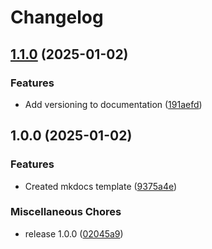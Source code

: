 # Changelog

## [1.1.0](https://github.com/Evanlab02/mkdocs-template/compare/v1.0.0...v1.1.0) (2025-01-02)


### Features

* Add versioning to documentation ([191aefd](https://github.com/Evanlab02/mkdocs-template/commit/191aefd1d8aeaf21c83cb9f070ba1462d0d5ac82))

## 1.0.0 (2025-01-02)


### Features

* Created mkdocs template ([9375a4e](https://github.com/Evanlab02/mkdocs-template/commit/9375a4ead5e446db21aaf77b6629abe91751e2f3))


### Miscellaneous Chores

* release 1.0.0 ([02045a9](https://github.com/Evanlab02/mkdocs-template/commit/02045a9ad1576dc9903f738167d25ea96271e215))
